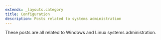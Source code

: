 ```yaml
---
extends: _layouts.category
title: Configuration
description: Posts related to systems administration
---
```


These posts are all related to Windows and Linux systems administration.
